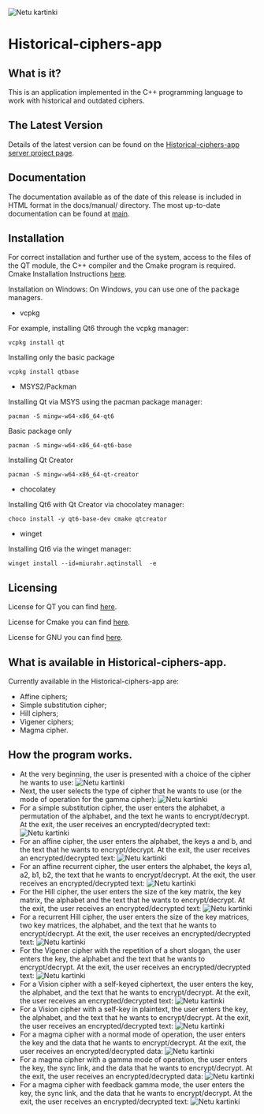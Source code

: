 ![Netu kartinki](https://github.com/KKZbiniakov/Historical-ciphers-app/blob/main/pics/img-53391-15897027866640.jpg?raw=true)

# Historical-ciphers-app

##  What is it?

This is an application implemented in the C++ programming language to work with historical and outdated ciphers.

## The Latest Version

Details of the latest version can be found on the [Historical-ciphers-app
server project page](https://github.com/KKZbinyakov/Historical-ciphers-app/tree/main).

## Documentation

The documentation available as of the date of this release is
included in HTML format in the docs/manual/ directory.  The most
up-to-date documentation can be found at
[main](https://github.com/KKZbinyakov/Historical-ciphers-app/tree/main).

## Installation

For correct installation and further use of the system, access to the files of the QT module, the C++ compiler and the Cmake program is required. Cmake Installation Instructions [here](https://cmake.org/cmake/help/book/mastering-cmake/chapter/Getting%20Started.html).

Installation on Windows:
On Windows, you can use one of the package managers.

- vcpkg

For example, installing Qt6 through the vcpkg manager:

```vcpkg install qt```

Installing only the basic package

```vcpkg install qtbase```

- MSYS2/Packman

Installing Qt via MSYS using the pacman package manager:

```pacman -S mingw-w64-x86_64-qt6```

Basic package only

```pacman -S mingw-w64-x86_64-qt6-base```

Installing Qt Creator

```pacman -S mingw-w64-x86_64-qt-creator```

- chocolatey

Installing Qt6 with Qt Creator via chocolatey manager:

```choco install -y qt6-base-dev cmake qtcreator```

- winget

Installing Qt6 via the winget manager:

```winget install --id=miurahr.aqtinstall  -e```


## Licensing

License for QT you can find [here](https://www.qt.io/terms-conditions).

License for Cmake you can find [here](https://gitlab.kitware.com/cmake/cmake/raw/master/Copyright.txt).

License for GNU you can find [here](https://www.gnu.org/licenses/licenses.ru).

## What is available in Historical-ciphers-app.

Currently available in the Historical-ciphers-app are: 
- Affine ciphers;
- Simple substitution cipher; 
- Hill ciphers; 
- Vigener ciphers; 
- Magma cipher.

## How the program works.

- At the very beginning, the user is presented with a choice of the cipher he wants to use:
![Netu kartinki](https://github.com/KKZbiniakov/Historical-ciphers-app/blob/main/pics/img-53391-15897027866640.jpg?raw=true)
- Next, the user selects the type of cipher that he wants to use (or the mode of operation for the gamma cipher):
![Netu kartinki](https://github.com/KKZbiniakov/Historical-ciphers-app/blob/main/pics/img-53391-15897027866640.jpg?raw=true)
- For a simple substitution cipher, the user enters the alphabet, a permutation of the alphabet, and the text he wants to encrypt/decrypt. At the exit, the user receives an encrypted/decrypted text:
![Netu kartinki](https://github.com/KKZbiniakov/Historical-ciphers-app/blob/main/pics/img-53391-15897027866640.jpg?raw=true)
- For an affine cipher, the user enters the alphabet, the keys a and b, and the text that he wants to encrypt/decrypt. At the exit, the user receives an encrypted/decrypted text:
![Netu kartinki](https://github.com/KKZbiniakov/Historical-ciphers-app/blob/main/pics/img-53391-15897027866640.jpg?raw=true)
- For an affine recurrent cipher, the user enters the alphabet, the keys a1, a2, b1, b2, the text that he wants to encrypt/decrypt. At the exit, the user receives an encrypted/decrypted text:
![Netu kartinki](https://github.com/KKZbiniakov/Historical-ciphers-app/blob/main/pics/img-53391-15897027866640.jpg?raw=true)
- For the Hill cipher, the user enters the size of the key matrix, the key matrix, the alphabet and the text that he wants to encrypt/decrypt. At the exit, the user receives an encrypted/decrypted text:
![Netu kartinki](https://github.com/KKZbiniakov/Historical-ciphers-app/blob/main/pics/img-53391-15897027866640.jpg?raw=true)
- For a recurrent Hill cipher, the user enters the size of the key matrices, two key matrices, the alphabet, and the text that he wants to encrypt/decrypt. At the exit, the user receives an encrypted/decrypted text:
![Netu kartinki](https://github.com/KKZbiniakov/Historical-ciphers-app/blob/main/pics/img-53391-15897027866640.jpg?raw=true)
- For the Vigener cipher with the repetition of a short slogan, the user enters the key, the alphabet and the text that he wants to encrypt/decrypt. At the exit, the user receives an encrypted/decrypted text:
![Netu kartinki](https://github.com/KKZbiniakov/Historical-ciphers-app/blob/main/pics/img-53391-15897027866640.jpg?raw=true)
- For a Vision cipher with a self-keyed ciphertext, the user enters the key, the alphabet, and the text that he wants to encrypt/decrypt. At the exit, the user receives an encrypted/decrypted text:
![Netu kartinki](https://github.com/KKZbiniakov/Historical-ciphers-app/blob/main/pics/img-53391-15897027866640.jpg?raw=true)
- For a Vision cipher with a self-key in plaintext, the user enters the key, the alphabet, and the text that he wants to encrypt/decrypt. At the exit, the user receives an encrypted/decrypted text:
![Netu kartinki](https://github.com/KKZbiniakov/Historical-ciphers-app/blob/main/pics/img-53391-15897027866640.jpg?raw=true)
- For a magma cipher with a normal mode of operation, the user enters the key and the data that he wants to encrypt/decrypt. At the exit, the user receives an encrypted/decrypted data:
![Netu kartinki](https://github.com/KKZbiniakov/Historical-ciphers-app/blob/main/pics/img-53391-15897027866640.jpg?raw=true)
- For a magma cipher with a gamma mode of operation, the user enters the key, the sync link, and the data that he wants to encrypt/decrypt. At the exit, the user receives an encrypted/decrypted data:
![Netu kartinki](https://github.com/KKZbiniakov/Historical-ciphers-app/blob/main/pics/img-53391-15897027866640.jpg?raw=true)
- For a magma cipher with feedback gamma mode, the user enters the key, the sync link, and the data that he wants to encrypt/decrypt. At the exit, the user receives an encrypted/decrypted text:
![Netu kartinki](https://github.com/KKZbiniakov/Historical-ciphers-app/blob/main/pics/img-53391-15897027866640.jpg?raw=true)
